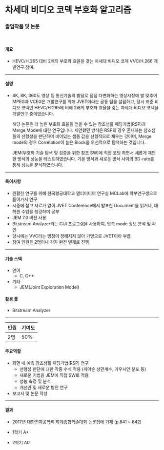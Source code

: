 # 차세대 비디오 코덱 부호화 알고리즘

### 졸업작품 및 논문

<br/>

#### 개요

- HEVC/H.265 대비 2배의 부호화 효율을 갖는 차세대 비디오 코덱 VVC/H.266 개발연구 참여.

---

#### 설명

- 4K, 8K, 360도 영상 등 통신기술의 발달로 점점 다변화하는 영상시장에 발 맞추어 MPEG과 VCEG은 개발연구를 위해 JVET이라는 공동 팀을 설립하고, 당시 표준 비디오 코덱인 HEVC/H.265에 비해 2배의 부호화 효율을 갖는 차세대 비디오 코덱을 개발연구 중이었습니다.

  

  해당 논문은 더 높은 부호화 효율을 얻을 수 있는 참조샘플 패딩기법(RSP)과 Merge Mode에 대한 연구입니다. 제안했던 방식은 RSP의 경우 존재하는 참조샘플의 선형성을 판단하여 비어있는 샘플 값을 선형적으로 채우는 것이며, Merge mode의 경우 Correlation이 높은 Block을 우선적으로 탐색하는 것입니다.

  

  JEM(부호화 기술 탐색 및 검증을 위한 참조 SW)에 직접 코딩 하면서 새롭게 제안한 방식의 성능을 테스트하였습니다. 기본 방식과 새로운 방식 사이의 BD-rate를 통해 성능을 분석하였습니다.

---

#### 특이사항

- 원활한 연구를 위해 한국항공대학교 멀티미디어 연구실 MCLab에 학부연구생으로 들어가서 연구
- 시중에 참고 자료가 없어 JVET Conference에서 발표한 Document을 읽거나, 대학원 수업을 청강하며 공부
- JEM 7.0 버전 사용
- Bitstream Analyzer라는 GUI 프로그램을 사용하여, 압축 mode 정보 분석 및 확인
- 당시에는 VVC라는 명칭이 정해지지 않아 가명으로 JVET이라 부름
- 참여 인원은 2명이나 각자 완전 별개로 진행

---

#### 기술 스택

- 언어
  - C, C++
- 기타
  - JEM(Joint Exploration Model)

#### 활용 툴

- Bitstream Analyzer

---

| 인원 | 기여도 |
| ---- | ------ |
| 2명  | 50%    |

#### 주요역할

- 화면 내 예측 참조샘플 패딩기법(RSP) 연구
  - 선형성 판단에 대한 각종 수식 적용 (피어슨 상관계수, 가우시안 분포 등)
  - 새로운 기법을 JEM에 직접 SW로 적용
  - 성능 측정 및 분석
  - 개선안 및 새로운 방안 연구
- 보고서 및 논문 작성

---

#### 결과

- 2017년 대한전자공학회 하계종합학술대회 논문집에 기재 (p.841 ~ 842)

- 1학기 A+
- 2학기 A0